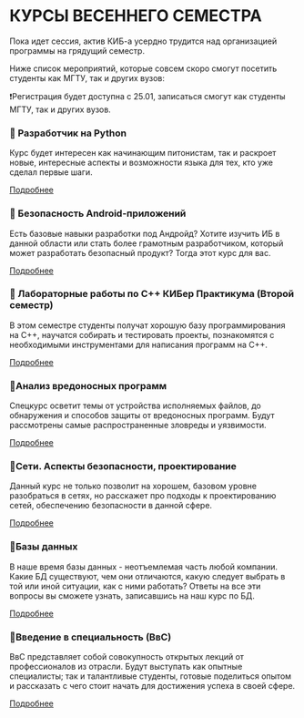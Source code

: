 # КУРСЫ ВЕСЕННЕГО СЕМЕСТРА

Пока идет сессия, актив КИБ-а усердно трудится над организацией программы на грядущий семестр.

Ниже список мероприятий, которые совсем скоро смогут посетить студенты как МГТУ, так и других вузов:

❗️Регистрация будет доступна с 25.01, записаться смогут как студенты МГТУ, так и других вузов.

### 🔹 Разработчик на Python
 
Курс будет интересен как начинающим питонистам, так и раскроет новые, интересные аспекты и возможности языка для тех, кто уже сделал первые шаги.

[Подробнее](Courses/Spring_2021/python_developer.md)

### 🔹 Безопасность Android-приложений 
 
Есть базовые навыки разработки под Андройд? Хотите изучить ИБ в данной области или стать более грамотным разработчиком, который может разработать безопасный продукт? Тогда этот курс для вас. 

[Подробнее](Courses/Spring_2021/android_app_security.md)

### 🔹 Лабораторные работы по С++ КИБер Практикума (Второй семестр)

В этом семестре студенты получат хорошую базу программирования на С++, научатся собирать и тестировать проекты, познакомятся с необходимыми инструментами для написания программ на С++.

[Подробнее](Courses/Spring_2021/cyberpracticum_2sem.md)

### 🔹Анализ вредоносных программ
 
Спецкурс осветит темы от устройства исполняемых файлов, до обнаружения и способов защиты от вредоносных программ. 
Будут рассмотрены самые распространенные зловреды и уязвимости.

[Подробнее](Courses/Spring_2021/malware_analysis.md)

### 🔹Сети. Аспекты безопасности, проектирование
 
Данный курс не только позволит на хорошем, базовом уровне разобраться в сетях, но расскажет про подходы к проектированию сетей, обеспечению безопасности в данной сфере.

[Подробнее](Courses/Spring_2021/networks.md)

### 🔹Базы данных 
 
В наше время базы данных - неотъемлемая часть любой компании. Какие БД существуют, чем они отличаются, какую следует выбрать в той или иной ситуации, как с ними работать? Ответы на все эти вопросы вы сможете узнать, записавшись на наш курс по БД. 

[Подробнее](Courses/Spring_2021/data_bases.md)

### 🔹Введение в специальность (ВвС)

ВвС представляет собой совокупность открытых лекций от профессионалов из отрасли. 
Будут выступать как опытные специалисты; так и талантливые студенты, готовые поделиться опытом и рассказать с чего стоит начать для достижения успеха в своей сфере.

[Подробнее](Courses/Spring_2021/introduction_into_specialty.md)

